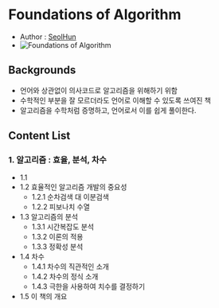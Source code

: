 # Foundations of Algorithm
- Author : [SeolHun](https://github.com/Seolhun/)
- ![Foundations of Algorithm](https://www.google.com/imgres?imgurl=http://t0.gstatic.com/images?q%3Dtbn:ANd9GcTxtQ5KZrLewqUHUVxGuhaREyI1ri1pjGEaBt43Nw61r3qGyMgL&imgrefurl=https://books.google.com/books/about/Foundations_of_Algorithms.html?id%3DldgV12ojergC%26source%3Dkp_cover&h=658&w=532&tbnid=uJuK-df_SeOtfM:&q=foundations+of+algorithm&tbnh=160&tbnw=129&usg=AI4_-kQfcGW4-cSRURMX1p0JANpwNPX2vQ&vet=12ahUKEwiWk7b2qPffAhUJgbwKHWx9BeUQ_B0wCnoECAYQEQ..i&docid=vDw8X51CKSU1BM&itg=1&sa=X&ved=2ahUKEwiWk7b2qPffAhUJgbwKHWx9BeUQ_B0wCnoECAYQEQ)

## Backgrounds
- 언어와 상관없이 의사코드로 알고리즘을 위해하기 위함
- 수학적인 부분을 잘 모르더라도 언어로 이해할 수 있도록 쓰여진 책
- 알고리즘을 수학처럼 증명하고, 언어로서 이를 쉽게 풀이한다.

## Content List
### 1. 알고리즘 : 효율, 분석, 차수
- 1.1 
- 1.2 효율적인 알고리즘 개발의 중요성
	- 1.2.1 순차검색 대 이분검색
	- 1.2.2 피보나치 수열
- 1.3 알고리즘의 분석
	- 1.3.1 시간복잡도 분석
	- 1.3.2 이론의 적용
	- 1.3.3 정확성 분석
- 1.4 차수
	- 1.4.1 차수의 직관적인 소개
	- 1.4.2 차수의 정식 소개
	- 1.4.3 극한을 사용하여 치수를 결정하기
- 1.5 이 책의 개요